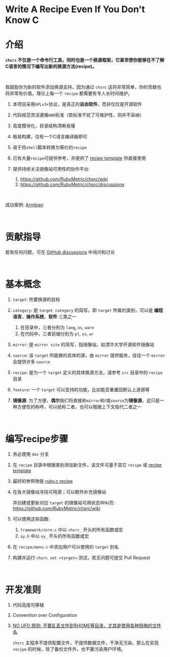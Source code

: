 <!-- -----------------------------------------------------------
 ! SPDX-License-Identifier: GFDL-1.3-or-later
 ! -------------------------------------------------------------
 ! Doc Type      : Markdown
 ! Doc Authors   : Aoran Zeng <ccmywish@qq.com>
 ! Contributors  :  Nul None  <nul@none.org>
 !               |
 ! Created On    : <2024-08-19>
 ! Last Modified : <2024-11-23>
 ! ---------------------------------------------------------- -->

# Write A Recipe Even If You Don't Know C

# 介绍

**`chsrc` 不仅是一个命令行工具，同时也是一个换源框架，它甚至使你能够在不了解C语言的情况下编写出新的换源方法(recipe)。**

<br>

我鼓励你为新的软件添加换源支持，因为通过 `chsrc` 这将非常简单，你的贡献也将非常有价值。理论上每一个 `recipe` 都需要有专人长时间维护。

1. 本项目采用`GPLv3+`协议，是真正的**自由软件**，而非仅仅是开源软件
2. 代码规范灵活遵循`GNU`标准（若标准干扰了可维护性，则并不采纳）
3. 高度模块化，目录结构清晰易懂
4. 极易构建，仅有一个C语言编译器即可
5. 易于将`shell`脚本转换为等价的`recipe`
6. 已有大量`recipe`可提供参考，并提供了 [recipe template] 供直接使用
7. 提供持续关注镜像站可用性的协作平台:

    1. https://github.com/RubyMetric/chsrc/wiki
    2. https://github.com/RubyMetric/chsrc/discussions

<br>

成功案例: [Armbian](../src/recipe/os/APT/Armbian.c)

<br>

# 贡献指导

若有任何问题，可在 [GitHub discussions](https://github.com/RubyMetric/chsrc/discussions) 中询问和讨论

<br>

# 基本概念

1. `target`: 所要换源的目标

2. `category`: 是 `target category` 的简写，即 `target` 所属的类别，可以是 **编程语言**，**操作系统**，**软件** 三类之一

    1. 在目录中，三者分别为 `lang`, `os`, `ware`
    2. 在代码中，三者前缀分别为 `pl`, `os`, `wr`

3. `mirror`: 是 `mirror site` 的简写，指镜像站，如清华大学开源软件镜像站
4. `source`: 该 `target` 所能换的具体的源，由 `mirror` 提供服务，往往一个 `mirror` 会提供许多 `source`
5. `recipe`: 是为一个 `target` 定义的具体换源方法，请参考 `src` 目录中的 `recipe` 目录

6. `feature`: 一个 `target` 可以支持的功能，比如能否重置回默认上游源等

7. **镜像源**: 为了方便，**偶尔**我们将直接称`mirror`和/或`source`为**镜像源**，这只是一种方便性的称呼，可以统称二者，也可以根据上下文指代二者之一

<br>

# 编写recipe步骤

1. 务必使用 `dev` 分支

2. 在 `recipe` 目录中根据类别添加新文件，该文件可基于其它 `recipe` 或 [recipe template]

3. 最好的参照物是 [ruby.c recipe](../src/recipe/lang/Ruby.c)

4. 在各大镜像站寻找可用源；可以额外补充镜像站

    并创建或更新对应 `target` 的镜像站可用状态Wiki页: https://github.com/RubyMetric/chsrc/wiki

5. 可以使用这些函数:

    1. `framework/core.c` 中以 `chsrc_` 开头的所有函数或宏
    2. `xy.h` 中以 `xy_` 开头的所有函数或宏

6. 在 `recipe/menu.c` 中添加用户可以使用的 `target` 别名

7. 构建并运行 `chsrc set <target>` 测试，若无问题可提交 Pull Request

<br>

# 开发准则

1. 代码高度可移植

2. Convention over Configuration

3. [NO UFO 原则: 不要乱丢文件到$HOME等目录，尤其是使用各种隐晦的文件名](https://www.yuque.com/ccmywish/blog/no-ufo)

    `chsrc` 主程序不提供配置文件，不提供数据文件，干净无污染。那么在实现 `recipe` 的时候，除了备份文件外，也不要污染用户环境。

<br>

[recipe template]: ../src/recipe/recipe-template.c

